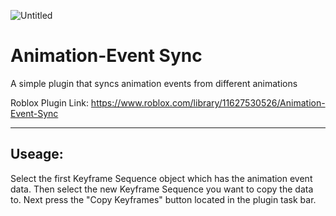 
![Untitled](https://user-images.githubusercontent.com/77991203/203423519-b54ed83b-1a71-4b39-9621-25344cf767ee.png)

# Animation-Event Sync
A simple plugin that syncs animation events from different animations

Roblox Plugin Link: https://www.roblox.com/library/11627530526/Animation-Event-Sync

---

## Useage:

Select the first Keyframe Sequence object which has the animation event data. Then select the new Keyframe Sequence you want to copy the data to. Next press the "Copy Keyframes" button located in the plugin task bar.
